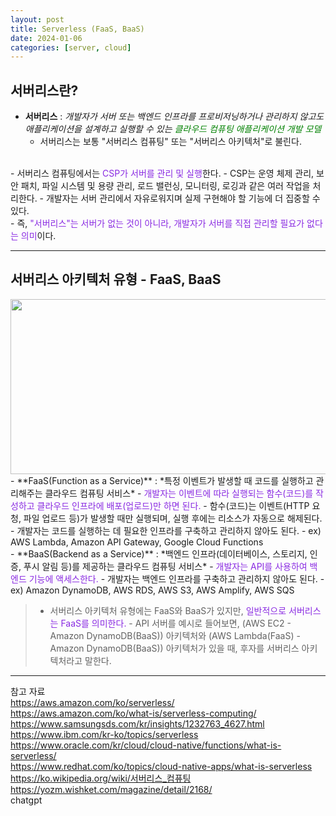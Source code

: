```yaml
---
layout: post
title: Serverless (FaaS, BaaS)
date: 2024-01-06
categories: [server, cloud]
---
```

## 서버리스란?  
- **서버리스** : *개발자가 서버 또는 백엔드 인프라를 프로비저닝하거나 관리하지 않고도 애플리케이션을 설계하고 실행할 수 있는 <span style="color:green">클라우드 컴퓨팅 애플리케이션 개발 모델</span>*
    - 서버리스는 보통 "서버리스 컴퓨팅" 또는 "서버리스 아키텍처"로 불린다.  
<br>
- 서버리스 컴퓨팅에서는 <span style="color:blueviolet">CSP가 서버를 관리 및 실행</span>한다. 
    - CSP는 운영 체제 관리, 보안 패치, 파일 시스템 및 용량 관리, 로드 밸런싱, 모니터링, 로깅과 같은 여러 작업을 처리한다. 
    - 개발자는 서버 관리에서 자유로워지며 실제 구현해야 할 기능에 더 집중할 수 있다.   
<br>
- 즉, <span style="color:blueviolet">"서버리스"는 서버가 없는 것이 아니라, 개발자가 서버를 직접 관리할 필요가 없다는 의미</span>이다.
 
---
## 서버리스 아키텍처 유형 - FaaS, BaaS
<center><img src="https://github.com/LeeJae-H/LeeJae-H.github.io/assets/122717063/e52959a9-6da4-4361-8516-b5d8dea72631" width="700" height="280"></center>
- **FaaS(Function as a Service)** : *특정 이벤트가 발생할 때 코드를 실행하고 관리해주는 클라우드 컴퓨팅 서비스*
    - <span style="color:blueviolet">개발자는 이벤트에 따라 실행되는 함수(코드)를 작성하고 클라우드 인프라에 배포(업로드)만 하면 된다.</span>
    - 함수(코드)는 이벤트(HTTP 요청, 파일 업로드 등)가 발생할 때만 실행되며, 실행 후에는 리소스가 자동으로 해제된다.
    - 개발자는 코드를 실행하는 데 필요한 인프라를 구축하고 관리하지 않아도 된다.
    - ex) AWS Lambda, Amazon API Gateway, Google Cloud Functions  
<br>
- **BaaS(Backend as a Service)** : *백엔드 인프라(데이터베이스, 스토리지, 인증, 푸시 알림 등)를 제공하는 클라우드 컴퓨팅 서비스*
    - <span style="color:blueviolet">개발자는 API를 사용하여 백엔드 기능에 액세스한다.</span>
    - 개발자는 백엔드 인프라를 구축하고 관리하지 않아도 된다.
    - ex) Amazon DynamoDB, AWS RDS, AWS S3, AWS Amplify, AWS SQS

> - 서버리스 아키텍처 유형에는 FaaS와 BaaS가 있지만, <span style="color:blueviolet">일반적으로 서버리스는 FaaS를 의미한다.</span>
    - API 서버를 예시로 들어보면, (AWS EC2 - Amazon DynamoDB(BaaS)) 아키텍처와 (AWS Lambda(FaaS) - Amazon DynamoDB(BaaS)) 아키텍처가 있을 때, 후자를 서버리스 아키텍처라고 말한다.
    
---
참고 자료  
https://aws.amazon.com/ko/serverless/  
https://aws.amazon.com/ko/what-is/serverless-computing/  
https://www.samsungsds.com/kr/insights/1232763_4627.html  
https://www.ibm.com/kr-ko/topics/serverless    
https://www.oracle.com/kr/cloud/cloud-native/functions/what-is-serverless/  
https://www.redhat.com/ko/topics/cloud-native-apps/what-is-serverless     
https://ko.wikipedia.org/wiki/서버리스_컴퓨팅    
https://yozm.wishket.com/magazine/detail/2168/   
chatgpt